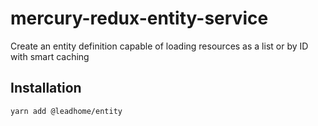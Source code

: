 # mercury-redux-entity-service

Create an entity definition capable of loading resources as a list or by ID with smart caching

## Installation
`yarn add @leadhome/entity`
